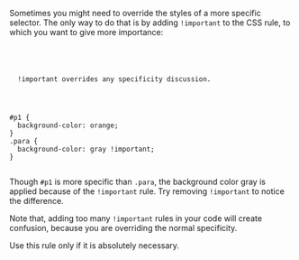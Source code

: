 Sometimes you might need to
override the styles of a more
specific selector. The only way
to do that is by adding
`!important` to the CSS rule,
to which you want to give more
importance:

<codeblock language="css" type="lesson">
<code>
<panel language="html">
<p id="p1" class="para">
  !important overrides any specificity discussion.
</p>
</panel>
<panel language="css">
#p1 {
  background-color: orange;
}
.para {
  background-color: gray !important;
}
</panel>
</code>
</codeblock>

Though `#p1` is more specific
than `.para`, the background
color gray is applied because
of the `!important` rule. Try
removing `!important` to notice
the difference.

Note that, adding too many
`!important` rules in your code
will create confusion, because
you are overriding the normal
specificity.

Use this rule
only if it is absolutely
necessary.